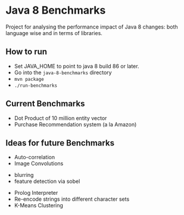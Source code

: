 Java 8 Benchmarks
=================

Project for analysing the performance impact of Java 8 changes: both language wise and in terms of libraries.

How to run
----------

* Set JAVA\_HOME to point to java 8 build 86 or later.
* Go into the `java-8-benchmarks` directory
* `mvn package`
* `./run-benchmarks`

Current Benchmarks
------------------

* Dot Product of 10 million entity vector
* Purchase Recommendation system (a la Amazon)

Ideas for future Benchmarks
---------------------------

* Auto-correlation
* Image Convolutions
 - blurring
 - feature detection via sobel
* Prolog Interpreter
* Re-encode strings into different character sets
* K-Means Clustering

